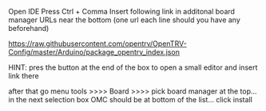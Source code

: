 Open IDE
Press Ctrl + Comma
Insert following link in additonal board manager URLs near the bottom (one url each line should you have any beforehand)

https://raw.githubusercontent.com/opentrv/OpenTRV-Config/master/Arduino/package_opentrv_index.json

HINT: pres the button at the end of the box to open a small editor and insert link there

after that go menu tools >>>> Board >>>> pick board manager at the top... 
in the next selection box OMC should be at bottom of the list... click install
